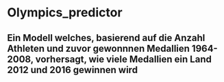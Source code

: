 # Olympics_predictor
## Ein Modell welches, basierend auf die Anzahl Athleten und zuvor gewonnnen Medallien 1964-2008, vorhersagt, wie viele Medallien ein Land 2012 und 2016 gewinnen wird

